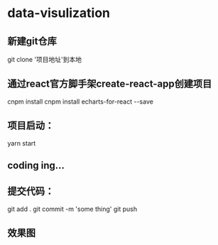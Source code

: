 # data-visulization

## 新建git仓库
git clone '项目地址'到本地

## 通过react官方脚手架create-react-app创建项目
cnpm install
cnpm install echarts-for-react --save

## 项目启动：
yarn start

## coding ing... 

## 提交代码：
git add .
git commit -m 'some thing'
git push

## 效果图
